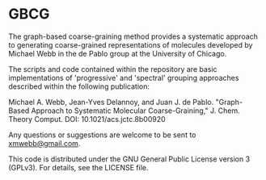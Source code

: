 # GBCG

The graph-based coarse-graining method provides a systematic approach to generating
coarse-grained representations of molecules developed by Michael Webb
in the de Pablo group at the University of Chicago.

The scripts and code contained within the repository are basic implementations of 'progressive' and 'spectral' grouping approaches described within the following publication:

Michael A. Webb, Jean-Yves Delannoy, and Juan J. de Pablo. "Graph-Based Approach to Systematic Molecular Coarse-Graining," J. Chem. Theory Comput. DOI: 10.1021/acs.jctc.8b00920

Any questions or suggestions are welcome to be sent to xmwebb@gmail.com.

This code is distributed under the GNU General Public License version 3 (GPLv3). For details, see the LICENSE file.
